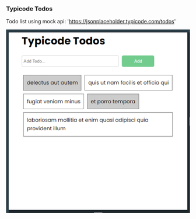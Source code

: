 ### Typicode Todos

Todo list using mock api: 'https://jsonplaceholder.typicode.com/todos'

![screenshot](screenshot/image.png)
